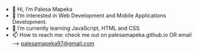 - 👋 Hi, I’m Palesa Mapeka
- 👀 I’m interested in Web Development and Mobile Applications Development.
- 🌱 I’m currently learning JavaScript, HTML and CSS
- 📫 How to reach me: check me out on palesamapeka.github.io OR email --> palesamapeka97@gmail.com

<!---
palesamapeka/palesamapeka is a ✨ special ✨ repository because its `README.md` (this file) appears on your GitHub profile.
You can click the Preview link to take a look at your changes.
--->
